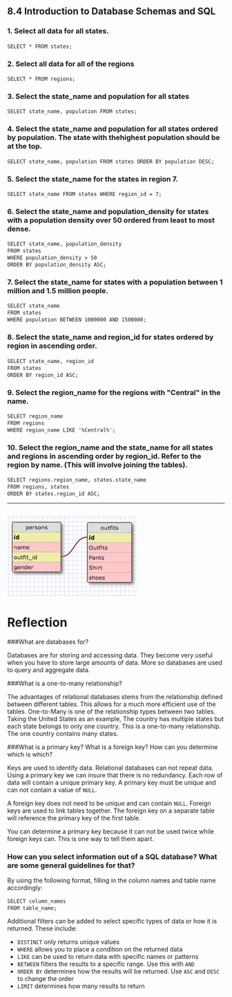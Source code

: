 ## 8.4 Introduction to Database Schemas and SQL

### 1. Select all data for all states.

    SELECT * FROM states;

### 2. Select all data for all of the regions

    SELECT * FROM regions;

### 3. Select the state_name and population for all states

    SELECT state_name, population FROM states;

### 4. Select the state_name and population for all states ordered by population. The state with thehighest population should be at the top.

    SELECT state_name, population FROM states ORDER BY population DESC;

### 5. Select the state_name for the states in region 7.

    SELECT state_name FROM states WHERE region_id = 7;

### 6. Select the state_name and population_density for states with a population density over 50 ordered from least to most dense.

    SELECT state_name, population_density 
    FROM states 
    WHERE population_density > 50 
    ORDER BY population_density ASC;

### 7. Select the state_name for states with a population between 1 million and 1.5 million people.

    SELECT state_name 
    FROM states 
    WHERE population BETWEEN 1000000 AND 1500000;

### 8. Select the state_name and region_id for states ordered by region in ascending order.

    SELECT state_name, region_id 
    FROM states 
    ORDER BY region_id ASC;

### 9. Select the region_name for the regions with "Central" in the name.

    SELECT region_name 
    FROM regions 
    WHERE region_name LIKE '%Central%';

### 10. Select the region_name and the state_name for all states and regions in ascending order by region_id. Refer to the region by name. (This will involve joining the tables).

    SELECT regions.region_name, states.state_name 
    FROM regions, states 
    ORDER BY states.region_id ASC;

---
![Outfit Schema](outfit_schema.png)
---

# Reflection
###What are databases for?

Databases are for storing and accessing data.  They become very useful when you 
have to store large amounts of data.  More so databases are used to query and 
aggregate data.

###What is a one-to-many relationship?

The advantages of relational databases stems from the relationship defined between
different tables. This allows for a much more efficient use of the tables.  One-to-Many
is one of the relationship types between two tables. Taking the United States as an example,
The country has multiple states but each state belongs to only one country. This is a one-to-many
relationship.  The one country contains many states.

###What is a primary key? What is a foreign key? How can you determine which is which?

Keys are used to identify data. Relational databases can not repeat data. Using a primary key we can
insure that there is no redundancy. Each row of data will contain a unique primary key.  A primary key
must be unique and can not contain a value of `NULL`.

A foreign key does not need to be unique and can contain `NULL`.  Foreign keys are used to link tables
together.  The foreign key on a separate table will reference the primary key of the first table.

You can determine a primary key because it can not be used twice while foreign keys can.  This is one way
to tell them apart.

### How can you select information out of a SQL database? What are some general guidelines for that?

By using the following format, filling in the column names and table name accordingly:

    SELECT column_names 
    FROM table_name;

Additional filters can be added to select specific types of data or how it is returned. These include:

* `DISTINCT` only returns unique values
* `WHERE` allows you to place a condition on the returned data
* `LIKE` can be used to return data with specific names or patterns
* `BETWEEN` filters the results to a specific range. Use this with `AND`
* `ORDER BY` determines how the results will be returned. Use `ASC` and `DESC` to change the order
* `LIMIT` determines how many results to return
